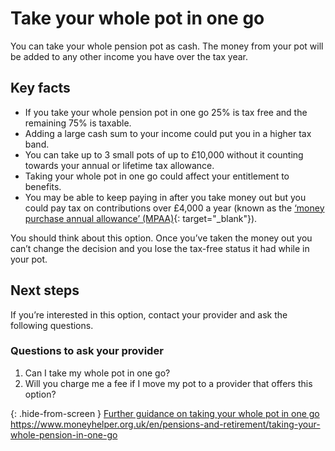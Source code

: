 # Take your whole pot in one go

You can take your whole pension pot as cash. The money from your pot will be added to any other income you have over the tax year.

## Key facts

* If you take your whole pension pot in one go 25% is tax free and the remaining 75% is taxable.
* Adding a large cash sum to your income could put you in a higher tax band.
* You can take up to 3 small pots of up to £10,000 without it counting towards your annual or lifetime tax allowance.
* Taking your whole pot in one go could affect your entitlement to benefits.
* You may be able to keep paying in after you take money out but you could pay tax on contributions over £4,000 a year (known as the [‘money purchase annual allowance’ (MPAA)](https://www.gov.uk/tax-on-your-private-pension/annual-allowance#lower-allowance-if-you-take-money-from-a-pension-pot){: target="_blank"}).

You should think about this option. Once you’ve taken the money out you can’t change the decision and you lose the tax-free status it had while in your pot.  

## Next steps

If you’re interested in this option, contact your provider and ask the following questions.

###  Questions to ask your provider

1. Can I take my whole pot in one go?
2. Will you charge me a fee if I move my pot to a provider that offers this option?

{: .hide-from-screen }
[Further guidance on taking your whole pot in one go](https://www.moneyhelper.org.uk/en/pensions-and-retirement/taking-your-whole-pension-in-one-go)<br>
https://www.moneyhelper.org.uk/en/pensions-and-retirement/taking-your-whole-pension-in-one-go
